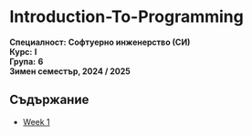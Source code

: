 # Introduction-To-Programming
**Специалност:** **Софтуерно инженерство (СИ)**  
**Курс:** **I**  
**Група:** **6**  
**Зимен семестър, 2024 / 2025**
## Съдържание
- [Week 1](#week1)
